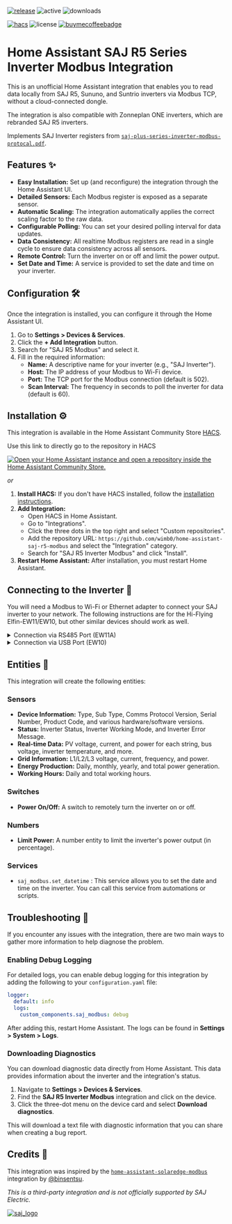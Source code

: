 [![release][release-badge]][release-url]
![active][active-badge]
![downloads][downloads-badge]

[![hacs][hacs-badge]][hacs-url]
![license][lic-badge]
[![buymecoffeebadge]][buymecoffeeurl]

# Home Assistant SAJ R5 Series Inverter Modbus Integration

This is an unofficial Home Assistant integration that enables you to read data locally from SAJ R5, Sununo, and Suntrio inverters via Modbus TCP, without a cloud-connected dongle.

The integration is also compatible with Zonneplan ONE inverters, which are rebranded SAJ R5 inverters.


Implements SAJ Inverter registers from [`saj-plus-series-inverter-modbus-protocal.pdf`](https://github.com/wimb0/home-assistant-saj-r5-modbus/blob/main/saj-plus-series-inverter-modbus-protocal.pdf).


## Features ✨

* **Easy Installation:** Set up (and reconfigure) the integration through the Home Assistant UI.
* **Detailed Sensors:** Each Modbus register is exposed as a separate sensor.
* **Automatic Scaling:** The integration automatically applies the correct scaling factor to the raw data.
* **Configurable Polling:** You can set your desired polling interval for data updates.
* **Data Consistency:** All realtime Modbus registers are read in a single cycle to ensure data consistency across all sensors.
* **Remote Control:** Turn the inverter on or off and limit the power output.
* **Set Date and Time:** A service is provided to set the date and time on your inverter.


## Configuration 🛠️

Once the integration is installed, you can configure it through the Home Assistant UI.

1.  Go to **Settings > Devices & Services**.
2.  Click the **+ Add Integration** button.
3.  Search for "SAJ R5 Modbus" and select it.
4.  Fill in the required information:
    * **Name:** A descriptive name for your inverter (e.g., "SAJ Inverter").
    * **Host:** The IP address of your Modbus to Wi-Fi device.
    * **Port:** The TCP port for the Modbus connection (default is 502).
    * **Scan Interval:** The frequency in seconds to poll the inverter for data (default is 60).


## Installation ⚙️

This integration is available in the Home Assistant Community Store [HACS][hacs].

Use this link to directly go to the repository in HACS

[![Open your Home Assistant instance and open a repository inside the Home Assistant Community Store.](https://my.home-assistant.io/badges/hacs_repository.svg)](https://my.home-assistant.io/redirect/hacs_repository/?owner=wimb0&repository=home-assistant-saj-r5-modbus)

_or_

1.  **Install HACS:** If you don't have HACS installed, follow the [installation instructions](https://hacs.xyz/docs/setup/download).
2.  **Add Integration:**
    * Open HACS in Home Assistant.
    * Go to "Integrations".
    * Click the three dots in the top right and select "Custom repositories".
    * Add the repository URL: `https://github.com/wimb0/home-assistant-saj-r5-modbus` and select the "Integration" category.
    * Search for "SAJ R5 Inverter Modbus" and click "Install".
3.  **Restart Home Assistant:** After installation, you must restart Home Assistant.


## Connecting to the Inverter 🔌
You will need a Modbus to Wi-Fi or Ethernet adapter to connect your SAJ inverter to your network.
The following instructions are for the Hi-Flying Elfin-EW11/EW10, but other similar devices should work as well.

<details>
<summary>Connection via RS485 Port (EW11A)</summary>

Connect the EW11A to the RS485 port on your SAJ R5 inverter.

**Cable Layout (RJ45 to RJ45):**

| SAJ RJ45 Pin | Function | EW11 RJ45 Pin |
| :---: | :---: | :---: |
| 2 | GND\_W | 8 |
| 3 | +7V\_W | 7 |
| 7 | RS485\_A+ | 5 |
| 8 | RS485\_B- | 6 |

**EW11A Settings:**

* **Communication Settings:**
    * **Protocol:** TCP Server
    * **Port:** Choose a port number (e.g., 502)
    * **Security:** Disable
* **Serial Port Settings:**
    * **Baud Rate:** 9600
    * **Data Bits:** 8
    * **Stop Bits:** 1
    * **Parity:** None
    * **Protocol:** Modbus
</details>

<details>
<summary>Connection via USB Port (EW10)</summary>

Connect the EW10 to the USB port on your SAJ R5 inverter. You will need to create a custom cable from an old USB-A cable.

**Cable Layout (USB-A to EW10):**

| USB Pin | Function | EW10 Pin |
| :---: | :---: | :---: |
| 1 | +7V | 7 |
| 2 | RS-232 RXD | 6 |
| 3 | RS-232 TXD | 5 |
| 4 | GND | 8 |

**EW10 Settings:**

* **Communication Settings:**
    * **Protocol:** TCP Server
    * **Port:** Choose a port number (e.g., 502)
    * **Security:** Disable
* **Serial Port Settings:**
    * **Baud Rate:** 115200
    * **Data Bits:** 8
    * **Stop Bits:** 1
    * **Parity:** None
    * **Flow Control:** Disable
    * **Protocol:** Modbus
</details>

## Entities 🧩

This integration will create the following entities:

### Sensors

* **Device Information:** Type, Sub Type, Comms Protocol Version, Serial Number, Product Code, and various hardware/software versions.
* **Status:** Inverter Status, Inverter Working Mode, and Inverter Error Message.
* **Real-time Data:** PV voltage, current, and power for each string, bus voltage, inverter temperature, and more.
* **Grid Information:** L1/L2/L3 voltage, current, frequency, and power.
* **Energy Production:** Daily, monthly, yearly, and total power generation.
* **Working Hours:** Daily and total working hours.

### Switches

* **Power On/Off:** A switch to remotely turn the inverter on or off.

### Numbers

* **Limit Power:** A number entity to limit the inverter's power output (in percentage).

### Services

* `saj_modbus.set_datetime` : This service allows you to set the date and time on the inverter. You can call this service from automations or scripts.


## Troubleshooting 🐛

If you encounter any issues with the integration, there are two main ways to gather more information to help diagnose the problem.

### Enabling Debug Logging

For detailed logs, you can enable debug logging for this integration by adding the following to your `configuration.yaml` file:

```yaml
logger:
  default: info
  logs:
    custom_components.saj_modbus: debug
```

After adding this, restart Home Assistant. The logs can be found in **Settings > System > Logs**.

### Downloading Diagnostics

You can download diagnostic data directly from Home Assistant. This data provides information about the inverter and the integration's status.

1.  Navigate to **Settings > Devices & Services**.
2.  Find the **SAJ R5 Inverter Modbus** integration and click on the device.
3.  Click the three-dot menu on the device card and select **Download diagnostics**.

This will download a text file with diagnostic information that you can share when creating a bug report.


## Credits 📣

This integration was inspired by the [`home-assistant-solaredge-modbus`](https://github.com/binsentsu/home-assistant-solaredge-modbus) integration by [@binsentsu](https://github.com/binsentsu).


_This is a third-party integration and is not officially supported by SAJ Electric._


[![saj_logo](https://github.com/wimb0/home-assistant-saj-r5-modbus/blob/main/images/saj_modbus/logo.png)](https://www.saj-electric.com/)

<!-- Badges -->
[hacs-url]: https://github.com/hacs/integration
[hacs-badge]: https://img.shields.io/badge/hacs-default-orange.svg?style=for-the-badge
[release-badge]: https://img.shields.io/github/v/release/wimb0/home-assistant-saj-r5-modbus?style=for-the-badge
[downloads-badge]: https://img.shields.io/github/downloads/wimb0/home-assistant-saj-r5-modbus/total?style=for-the-badge
[active-badge]: https://badge.t-haber.de/badge/saj_modbus?kill_cache=1
[lic-badge]: https://img.shields.io/github/license/wimb0/home-assistant-saj-r5-modbus?style=for-the-badge
[buymecoffeeurl]: https://www.buymeacoffee.com/wimbo
[buymecoffeebadge]: https://img.shields.io/badge/buy%20me%20a%20coffee-donate-yellow.svg?style=for-the-badge
<!-- References -->

[home-assistant]: https://www.home-assistant.io/
[hacs]: https://hacs.xyz
[release-url]: https://github.com/wimb0/home-assistant-saj-r5-modbus/releases
